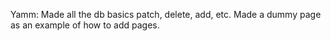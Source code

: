 

Yamm:
    Made all the db basics patch, delete, add, etc.
    Made a dummy page as an example of how to add pages.